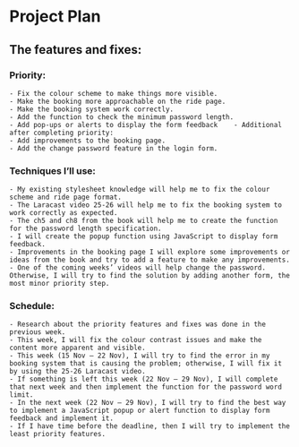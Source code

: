 # Project Plan
## The features and fixes:
### Priority:
    - Fix the colour scheme to make things more visible.
    - Make the booking more approachable on the ride page.
    - Make the booking system work correctly.
    - Add the function to check the minimum password length.
    - Add pop-ups or alerts to display the form feedback    - Additional after completing priority:
    - Add improvements to the booking page.
    - Add the change password feature in the login form.

### Techniques I’ll use:
    - My existing stylesheet knowledge will help me to fix the colour scheme and ride page format.
    - The Laracast video 25-26 will help me to fix the booking system to work correctly as expected.
    - The ch5 and ch8 from the book will help me to create the function for the password length specification.
    - I will create the popup function using JavaScript to display form feedback.
    - Improvements in the booking page I will explore some improvements or ideas from the book and try to add a feature to make any improvements.
    - One of the coming weeks’ videos will help change the password. Otherwise, I will try to find the solution by adding another form, the most minor priority step. 

### Schedule:
    - Research about the priority features and fixes was done in the previous week.
    - This week, I will fix the colour contrast issues and make the content more apparent and visible.
    - This week (15 Nov – 22 Nov), I will try to find the error in my booking system that is causing the problem; otherwise, I will fix it by using the 25-26 Laracast video.
    - If something is left this week (22 Nov – 29 Nov), I will complete that next week and then implement the function for the password word limit.
    - In the next week (22 Nov – 29 Nov), I will try to find the best way to implement a JavaScript popup or alert function to display form feedback and implement it.
    - If I have time before the deadline, then I will try to implement the least priority features.



